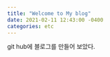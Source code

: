 ```yaml
---
title: "Welcome to My blog"
date: 2021-02-11 12:43:00 -0400
categories: etc
---
```

git hub에 블로그를 만들어 보았다.
